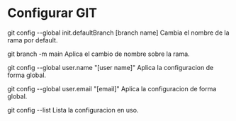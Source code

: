 # Configurar GIT

git config --global init.defaultBranch [branch name]
    Cambia el nombre de la rama por default.

git branch -m main
    Aplica el cambio de nombre sobre la rama.

git config --global user.name "[user name]"
    Aplica la configuracion de forma global.

git config --global user.email "[email]"
    Aplica la configuracion de forma global.

git config --list
    Lista la configuracion en uso.
